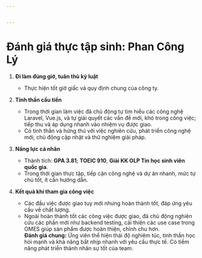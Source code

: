 ```yaml
---


---
```


<h1 id="đánh-giá-thực-tập-sinh-phan-công-lý">Đánh giá thực tập sinh: Phan Công Lý</h1>
<ol>
<li>
<p><strong>Đi làm đúng giờ, tuân thủ kỷ luật</strong></p>
<ul>
<li>Thực hiện tốt giờ giấc và quy định chung của công ty.</li>
</ul>
</li>
<li>
<p><strong>Tinh thần cầu tiến</strong></p>
<ul>
<li>Trong thời gian làm việc đã chủ động tự tìm hiểu các công nghệ Laravel, Vue.js, và tự giải quyết các vấn đề mới, khó trong công việc; tiếp thu và áp dụng nhanh vào nhiệm vụ được giao.</li>
<li>Có tinh thần và hứng thú với việc nghiên cứu, phát triển công nghệ mới, chủ động cập nhật và thử nghiệm giải pháp.</li>
</ul>
</li>
<li>
<p><strong>Năng lực cá nhân</strong></p>
<ul>
<li>Thành tích: <strong>GPA 3.81</strong>; <strong>TOEIC 910</strong>, <strong>Giải KK OLP Tin học sinh viên quốc  gia</strong>.</li>
<li>Trong thời gian thực tập, tiếp cận công nghệ và dự án nhanh, mức tự chủ tốt, ít cần hướng dẫn.</li>
</ul>
</li>
<li>
<p><strong>Kết quả khi tham gia công việc</strong></p>
<ul>
<li>Các đầu việc được giao tuy mới nhưng hoàn thành tốt, đáp ứng yêu cầu về chất lượng.</li>
<li>Ngoài hoàn thành tốt các công việc được giao, đã chủ động nghiên cứu các phần mới như backend testing, cải thiện các use case trong OMES giúp sản phẩm được hoàn thiện, chỉnh chu hơn.<br>
<strong>Đánh giá chung:</strong> Ứng viên thể hiện thái độ nghiêm túc, tinh thần học hỏi mạnh và khả năng bắt nhịp nhanh với yêu cầu thực tế. Có tiềm năng phát triển thành nhân sự tốt của team.</li>
</ul>
</li>
</ol>

